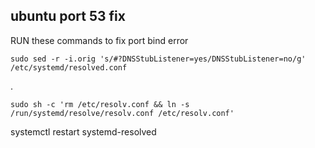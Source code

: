 ## ubuntu port 53 fix

RUN these commands to fix port bind error

    sudo sed -r -i.orig 's/#?DNSStubListener=yes/DNSStubListener=no/g' /etc/systemd/resolved.conf

.

    sudo sh -c 'rm /etc/resolv.conf && ln -s /run/systemd/resolve/resolv.conf /etc/resolv.conf'

systemctl restart systemd-resolved
